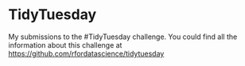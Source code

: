 # TidyTuesday
My submissions to the #TidyTuesday challenge. You could find all the information about this challenge at
https://github.com/rfordatascience/tidytuesday
